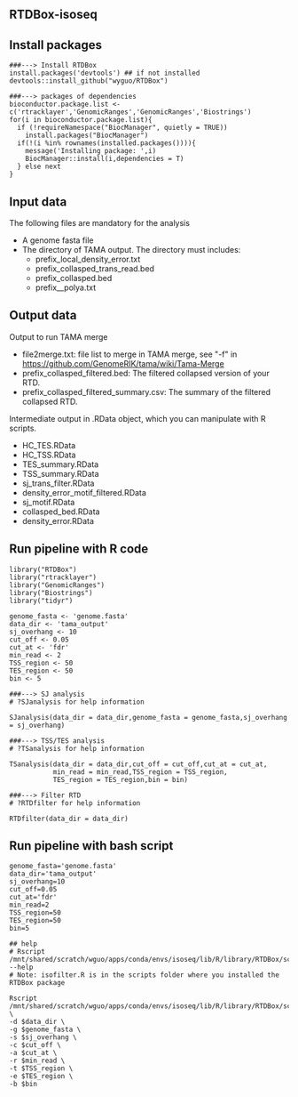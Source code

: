 ## RTDBox-isoseq

Install packages
----------------

```
###---> Install RTDBox
install.packages('devtools') ## if not installed
devtools::install_github("wyguo/RTDBox")

###---> packages of dependencies
bioconductor.package.list <- c('rtracklayer','GenomicRanges','GenomicRanges','Biostrings')
for(i in bioconductor.package.list){
  if (!requireNamespace("BiocManager", quietly = TRUE))
    install.packages("BiocManager")
  if(!(i %in% rownames(installed.packages()))){
    message('Installing package: ',i)
    BiocManager::install(i,dependencies = T)
  } else next
}
```

Input data
----------

The following files are mandatory for the analysis

  - A genome fasta file
  - The directory of TAMA output. The directory must includes:
      + prefix_local_density_error.txt
      + prefix_collasped_trans_read.bed
      + prefix_collasped.bed
      + prefix__polya.txt

Output data
-----------

Output to run TAMA merge

  - file2merge.txt: file list to merge in TAMA merge, see "-f" in https://github.com/GenomeRIK/tama/wiki/Tama-Merge
  - prefix_collasped_filtered.bed: The filtered collapsed version of your RTD.
  - prefix_collasped_filtered_summary.csv: The summary of the filtered collapsed RTD.

Intermediate output in .RData object, which you can manipulate with R scripts. 
  - HC_TES.RData
  - HC_TSS.RData
  - TES_summary.RData
  - TSS_summary.RData
  - sj_trans_filter.RData
  - density_error_motif_filtered.RData
  - sj_motif.RData
  - collasped_bed.RData
  - density_error.RData


Run pipeline with R code
------------------------

```
library("RTDBox")
library("rtracklayer")
library("GenomicRanges")
library("Biostrings")
library("tidyr")

genome_fasta <- 'genome.fasta'
data_dir <- 'tama_output'
sj_overhang <- 10
cut_off <- 0.05
cut_at <- 'fdr'
min_read <- 2
TSS_region <- 50
TES_region <- 50
bin <- 5

###---> SJ analysis
# ?SJanalysis for help information

SJanalysis(data_dir = data_dir,genome_fasta = genome_fasta,sj_overhang = sj_overhang)

###---> TSS/TES analysis
# ?TSanalysis for help information

TSanalysis(data_dir = data_dir,cut_off = cut_off,cut_at = cut_at,
           min_read = min_read,TSS_region = TSS_region,
           TES_region = TES_region,bin = bin)

###---> Filter RTD
# ?RTDfilter for help information

RTDfilter(data_dir = data_dir)

```

Run pipeline with bash script
-----------------------------

```
genome_fasta='genome.fasta'
data_dir='tama_output'
sj_overhang=10
cut_off=0.05
cut_at='fdr'
min_read=2
TSS_region=50
TES_region=50
bin=5

## help
# Rscript /mnt/shared/scratch/wguo/apps/conda/envs/isoseq/lib/R/library/RTDBox/scripts/isofilter.R --help
# Note: isofilter.R is in the scripts folder where you installed the RTDBox package

Rscript /mnt/shared/scratch/wguo/apps/conda/envs/isoseq/lib/R/library/RTDBox/scripts/isofilter.R \
-d $data_dir \
-g $genome_fasta \
-s $sj_overhang \
-c $cut_off \
-a $cut_at \
-r $min_read \
-t $TSS_region \
-e $TES_region \
-b $bin


```
